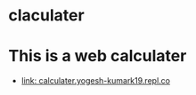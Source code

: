 # claculater
<h1>This is a web calculater</h1>
<ul>
  <a href="http://calculater.yogesh-kumark19.repl.co"><li>link: calculater.yogesh-kumark19.repl.co</li></a>
</ul>
